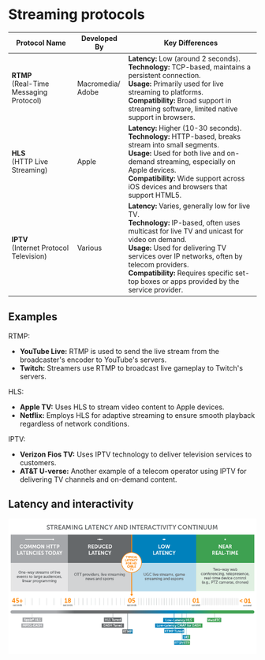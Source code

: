 # Streaming protocols

| Protocol Name | Developed By | Key Differences|
|---------------|--------------|----------------|
| **RTMP** <br> (Real-Time Messaging Protocol)      | Macromedia/<br>Adobe        | **Latency:** Low (around 2 seconds). <br>**Technology:** TCP-based, maintains a persistent connection.<br> **Usage:** Primarily used for live streaming to platforms. <br>**Compatibility:** Broad support in streaming software, limited native support in browsers.                                                                                      |
| **HLS** <br> (HTTP Live Streaming)      | Apple        | **Latency:** Higher (10-30 seconds). <br>**Technology:** HTTP-based, breaks stream into small segments. <br>**Usage:** Used for both live and on-demand streaming, especially on Apple devices. <br>**Compatibility:** Wide support across iOS devices and browsers that support HTML5.                                                                         |
| **IPTV** <br> (Internet Protocol Television)      | Various      | **Latency:** Varies, generally low for live TV. <br>**Technology:** IP-based, often uses multicast for live TV and unicast for video on demand. <br>**Usage:** Used for delivering TV services over IP networks, often by telecom providers. <br>**Compatibility:** Requires specific set-top boxes or apps provided by the service provider. |

## Examples

RTMP:
- **YouTube Live:** RTMP is used to send the live stream from the broadcaster's encoder to YouTube's servers.
- **Twitch:** Streamers use RTMP to broadcast live gameplay to Twitch's servers.
  
HLS:
- **Apple TV:** Uses HLS to stream video content to Apple devices.
- **Netflix:** Employs HLS for adaptive streaming to ensure smooth playback regardless of network conditions.

IPTV:
- **Verizon Fios TV:** Uses IPTV technology to deliver television services to customers.
- **AT&T U-verse:** Another example of a telecom operator using IPTV for delivering TV channels and on-demand content.

## Latency and interactivity

![latency](./streaming.png)
